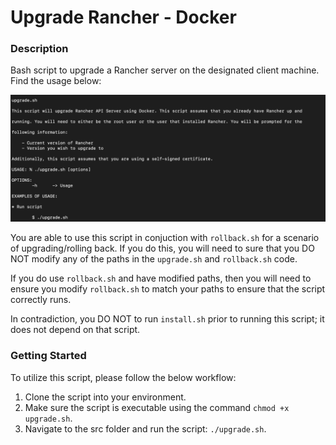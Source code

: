 # Upgrade Rancher - Docker

### Description
Bash script to upgrade a Rancher server on the designated client machine. Find the usage below:

![Usage](https://github.com/markusewalker/Rancher-Goodies/blob/main/upgrade/docker/non-volume-mount/upgrade.jpg)

You are able to use this script in conjuction with `rollback.sh` for a scenario of upgrading/rolling back. If you do this, you will need to sure that you DO NOT modify any of the paths in the `upgrade.sh` and `rollback.sh` code.

If you do use `rollback.sh` and have modified paths, then you will need to ensure you modify `rollback.sh` to match your paths to ensure that the script correctly runs.

In contradiction, you DO NOT to run `install.sh` prior to running this script; it does not depend on that script.

### Getting Started
To utilize this script, please follow the below workflow:

1. Clone the script into your environment.
2. Make sure the script is executable using the command `chmod +x upgrade.sh`.
3. Navigate to the src folder and run the script: `./upgrade.sh`.
